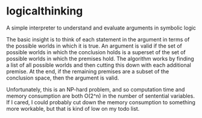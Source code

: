 # logicalthinking
A simple interpreter to understand and evaluate arguments in symbolic logic

The basic insight is to think of each statement in the argument in terms of the possible worlds in which it is true. An argument is valid if the set of possible worlds in which the conclusion holds is a superset of the set of possible worlds in which the premises hold. The algorithm works by finding a list of all possible worlds and then cutting this down with each additional premise. At the end, if the remaining premises are a subset of the conclusion space, then the argument is valid.

Unfortunately, this is an NP-hard problem, and so computation time and memory consumption are both O(2^n) in the number of sentential variables. If I cared, I could probably cut down the memory consumption to something more workable, but that is kind of low on my todo list.

